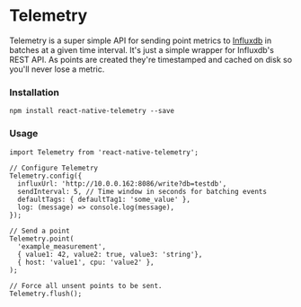 # Telemetry

Telemetry is a super simple API for sending point metrics to [Influxdb](https://docs.influxdata.com/influxdb) in batches at a given time interval. It's just a simple wrapper for Influxdb's REST API. As points are created they're timestamped and cached on disk so you'll never lose a metric.

### Installation
```
npm install react-native-telemetry --save
```

### Usage
```
import Telemetry from 'react-native-telemetry';

// Configure Telemetry
Telemetry.config({
  influxUrl: 'http://10.0.0.162:8086/write?db=testdb',
  sendInterval: 5, // Time window in seconds for batching events
  defaultTags: { defaultTag1: 'some_value' },
  log: (message) => console.log(message),
});

// Send a point
Telemetry.point(
  'example_measurement',
  { value1: 42, value2: true, value3: 'string'},
  { host: 'value1', cpu: 'value2' },
);

// Force all unsent points to be sent.
Telemetry.flush();
```
